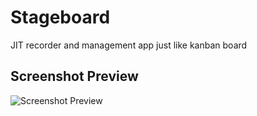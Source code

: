 # Stageboard

JIT recorder and management app just like kanban board

## Screenshot Preview
![Screenshot Preview](https://github.com/stackpan/stageboard/blob/main/docs/img/screenshot-preview.jpeg)
